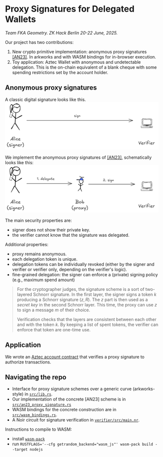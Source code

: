 # Proxy Signatures for Delegated Wallets

*Team FKA Geometry. ZK Hack Berlin 20-22 June, 2025.*

Our project has two contributions:
1. New crypto primitive implementation: anonymous proxy signatures [[AN23]](https://eprint.iacr.org/2023/833). In arkworks and with WASM bindings for in-browser execution.
2. Toy application: Aztec Wallet with anonymous and undetectable delegation. This is the on-chain equivalent of a blank cheque with some spending restrictions set by the account holder.


## Anonymous proxy signatures

A classic digital signature looks like this.
![image](https://github.com/therealyingtong/schnorr-tokens/blob/main/readme_diagrams/signature.png?raw=true)

We implement the anonymous proxy signatures of [[AN23]](https://eprint.iacr.org/2023/833), schematically looks like this:
![image](https://github.com/therealyingtong/schnorr-tokens/blob/main/readme_diagrams/delegated_signature.png?raw=true)

The main security properties are:
- signer does not show their private key.
- the verifier cannot know that the signature was delegated.


Additional properties:
- proxy remains anonymous.
- each delegation token is unique.
- delegation tokens can be individually revoked (either by the signer and verifier or verifier only, depending on the verifier's logic).
- fine-grained delegation: the signer can enforce a (private) signing policy (e.g., maximum spend amount)

> For the cryptographer judges, the signature scheme is a sort of two-layered Schnorr signature. In the first layer, the signer signs a token $k$ producing a Schnorr signature $(z, R)$. The $z$ part is then used as a *secret key* in the second Schnorr layer. This time, the proxy can use $z$ to sign a message $m$ of their choice.
> 
> Verification checks that the layers are consistent between each other and with the token $k$. By keeping a list of spent tokens, the verifier can enforce that token are one-time use.

## Application

We wrote an [Aztec account contract](https://docs.aztec.network/developers/tutorials/codealong/contract_tutorials/write_accounts_contract) that verifies a proxy signature to authorize transactions.

## Navigating the repo

- Interface for proxy signature schemes over a generic curve (arkworks-style) in [`src/lib.rs`](https://github.com/therealyingtong/schnorr-tokens/blob/2807b045a88bdf2e961096d12dcb9ad361229a44/src/lib.rs#L24-L96).
- Our implementation of the concrete [AN23] scheme is in [`src/an23_proxy_signature.rs`](https://github.com/therealyingtong/schnorr-tokens/blob/2807b045a88bdf2e961096d12dcb9ad361229a44/src/an23_proxy_signature.rs#L15-L193)
- WASM bindings for the concrete construction are in [`src/wasm_bindings.rs`](https://github.com/therealyingtong/schnorr-tokens/blob/main/src/wasm_bindings.rs).
- A Noir circuit for signature verification in [`verifier/src/main.nr`](https://github.com/therealyingtong/schnorr-tokens/blob/main/verifier/src/main.nr).

Instructions to compile to WASM:
- install [`wasm-pack`](https://rustwasm.github.io/wasm-pack/installer/) 
- run `RUSTFLAGS='--cfg getrandom_backend="wasm_js"' wasm-pack build --target nodejs`